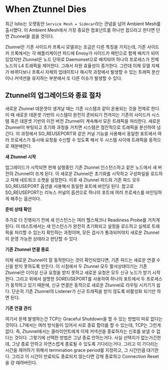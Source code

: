 
# When Ztunnel Dies

최근 Istio는 오랫동안 `Service Mesh = Sidecar`라는 관념을 넘어 Ambient Mesh를 출시했다. 이 Ambient Mesh에서 가장 중요한 컴포넌트를 하나만 꼽으라고 한다면 단연 Ztunnel을 꼽을 것이다.

Ztunnel은 기존 사이드카 프록시 모델과는 조금은 다른 특징을 가지는데, 기존 사이드카 프록에서는 각 애플리케이션 파드에 Envoy가 사이드카 패턴으로 함께 배치가 되어있었지만 Ztunnel은 노드 단위로 Daemonset으로 배치되어 하나의 프로세스가 전체 노드의 L4 트래픽을 제어한다. 그래서 자원 효율성이 증가한다. 그런데 이제 모델 자체가 바뀌다보니 프록시 자체의 업데이트나 재시작 과정에서 발생할 수 있는 트래픽 분산이나 커넥션을 유지하는 부분에서 또 다른 이슈가 발생할 수 있다.

## Ztunnel의 업그레이드와 종료 절차

새로운 Ztunnel 데몬셋이 생겨날 때는 기존 시스템과 같이 운용되는 것을 전제로 한다. 이 때 새로운 데몬셋 기반의 시스템이 완전히 준비되기 전까지는 기존의 사이드카 시스템 혹은 데몬셋 기반의 이전 버전 Ztunnel이 계속해서 모든 트래픽을 처리한다. 새로운 Ztunnel이 부팅되고 초기화 과정을 거치면 시스템은 점진적으로 트래픽을 분산하여 넘긴다. 이 과정에서 SO_REUSEPORT와 같은 커널 기능을 사용해서 동일한 포트에서 여러 프로세스가 동시에 요청을 수신할 수 있도록 해서 두 시스템 사이에 트래픽을 동적으로 재분배한다.

**새 Ztunnel 시작**

업그레이드가 시작되면 현재 실행중인 기존 Ztunnel 인스턴스하고 같은 노드에서 새 버전의 Ztunnel이 뜨게 된다. 이 새로운 Ztunnel은 초기화를 시작하고 구성파일을 로드하고 자체 네트워크 소켓을 설정한다. 이후 새 Ztunnel 파드와 기존 파드 모두 SO_REUSEPORT 옵션을 사용해서 동일한 포트에 바인딩 된다. 참고로 SO_REUSEPORT는 리눅스 커널의 옵션으로 하나의 포트에 여러 프로세스를 바인딩하게 해주는 옵션이다.

**준비 상태 확인**

추가로 더 진행되기 전에 새 인스턴스는 여러 헬스체크나 Readiness Probe를 거치게 된다. 이 테스트에서는 새 인스턴스가 완전히 초기화되고 설정을 로드하고 실제로 트래픽을 처리할 수 있는지 확인하는 과정이며, 모든 검사가 통과되어야지 새로운 Ztunnel이 운영 가능한 상태라고 판단할 수 있다.

**기존 Ztunnel 연결 종료**

이제 새로운 Ztunnel이 잘 동작한다는 것이 확인되었다면, 기존 파드는 새로운 연결 수신을 받지 못하도록 만든다. 이 시점에서 두 Ztunnel 모두 활서상태이기는 기존 Ztunnel은 더이상 신규 요청을 받지 못하고 새로운 요청은 모두 신규 노드가 받기 시작한다. 그리고 위에서 설명한 SOREUSEPORT를 사용하여 하나의 포트에서 두 프로세스가 동작하고 있기 때문에, 신규 연결은 동적으로 새로운 Ztunnel로 라우팅 시키기가 쉽다. 단순히 기존 Ztunnel의 Listener가 신규 트래픽을 받지 않도록 비활성화 되기만 하면 된다.

**기존 연결 관리**

여기서 문제 발생하는건 TCP는 Graceful Shutdown을 할 수 있는 방법이 따로 없다는 것이다. L7에서는 여러 방식들이 있어서 서로 종료 합이를 할 수 있는데, TCP는 그런게 없다. 즉, Ztunnel에서는 클라이언트에게 이제 커넥션을 종료하자는 신호를 보낼 수 없다는 것이다. 그렇기에 선택한 방법은 그냥 종료 안하는거다. 사실 선택지가 없는거긴한데, 그냥 종료 안하고 자연스럽게 종료될 수 있도록 기다리는거다. 그리고 이 기다리는 시간을 제어하기 위해서 termination grace period를 지정하고, 그 시간만큼 대기한다. 그리고 이 시간이 만료되도 종료되지 않는다면 강제 종료하고 Connection Reset을 걍 때려버린다.